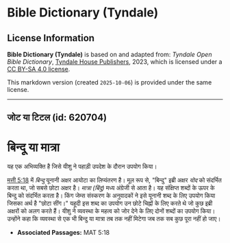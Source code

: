 # Bible Dictionary (Tyndale)

## License Information

**Bible Dictionary (Tyndale)** is based on and adapted from: _Tyndale Open Bible Dictionary_, [Tyndale House Publishers](https://tyndaleopenresources.com/), 2023, which is licensed under a [CC BY-SA 4.0 license](https://creativecommons.org/licenses/by-sa/4.0/legalcode.en).

This markdown version (created `2025-10-06`) is provided under the same license.



--------------------------------

## जोट या टिटल (id: 620704)

बिन्दू या मात्रा
================

यह एक अभिव्यक्ति है जिसे यीशु ने पहाड़ी उपदेश के दौरान उपयोग किया।

[मत्ती 5:18](https://ref.ly/Matt5:18) में *बिन्दु* यूनानी अक्षर आयोटा का लिप्यंतरण है। मूल रूप से, "बिन्दु" इब्री अक्षर *योद* को संदर्भित करता था, जो सबसे छोटा अक्षर है। *मात्रा (बिंदु)* मध्य अंग्रेजी से आता है। यह संक्षिप्त शब्दों के ऊपर के बिन्दु को संदर्भित करता है। किंग जेम्स संस्करण के अनुवादकों ने इसे यूनानी शब्द के लिए उपयोग किया जिसका अर्थ है "छोटा सींग।" यहूदी इस शब्द का उपयोग उन छोटे चिह्नों के लिए करते थे जो कुछ इब्री अक्षरों को अलग करते हैं। यीशु ने व्यवस्था के महत्व को जोर देने के लिए दोनों शब्दों का उपयोग किया। उन्होंने कहा कि व्यवस्था से एक भी बिन्दु या मात्रा तब तक नहीं मिटेगा जब तक सब कुछ पूरा नहीं हो जाए।

* **Associated Passages:** MAT 5:18

